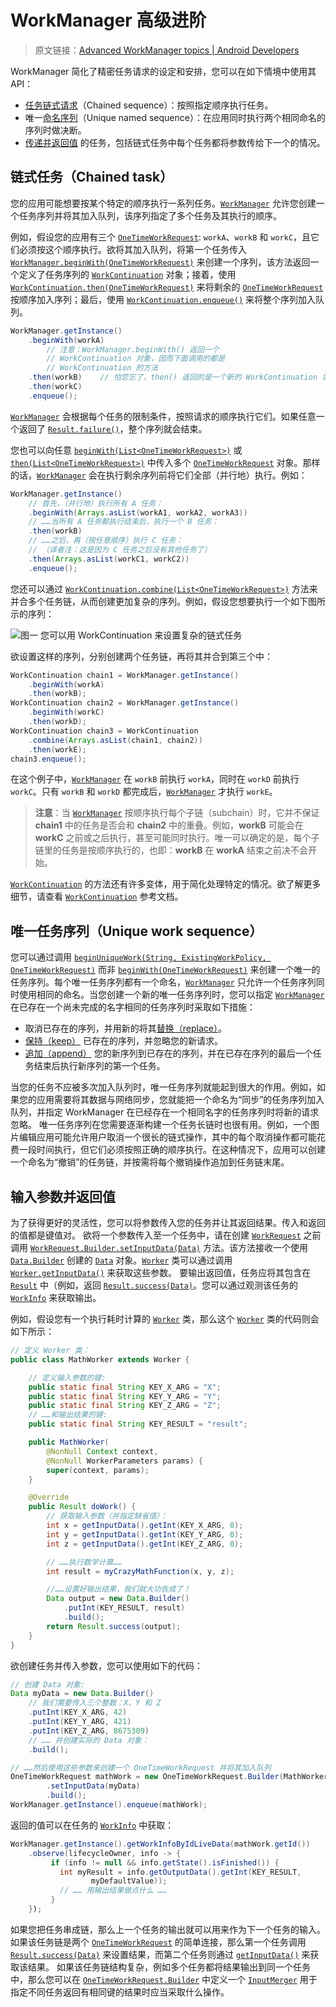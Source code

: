 # WorkManager 高级进阶
> 原文链接：[Advanced WorkManager topics  |  Android Developers](https://developer.android.google.cn/topic/libraries/architecture/workmanager/advanced)

WorkManager 简化了精密任务请求的设定和安排，您可以在如下情境中使用其 API：

* [任务链式请求](https://developer.android.google.cn/topic/libraries/architecture/workmanager/advanced#chained)（Chained sequence）：按照指定顺序执行任务。
* 唯一[命名序列](https://developer.android.google.cn/topic/libraries/architecture/workmanager/advanced#unique)（Unique named sequence）：在应用同时执行两个相同命名的序列时做决断。
* [传递并返回值](https://developer.android.google.cn/topic/libraries/architecture/workmanager/advanced#params) 的任务，包括链式任务中每个任务都将参数传给下一个的情况。

## 链式任务（Chained task）

您的应用可能想要按某个特定的顺序执行一系列任务。[`WorkManager`](https://developer.android.google.cn/reference/androidx/work/WorkManager.html) 允许您创建一个任务序列并将其加入队列，该序列指定了多个任务及其执行的顺序。

例如，假设您的应用有三个 [`OneTimeWorkRequest`](https://developer.android.google.cn/reference/androidx/work/OneTimeWorkRequest.html): `workA`、`workB` 和 `workC`，且它们必须按这个顺序执行。欲将其加入队列，将第一个任务传入 [`WorkManager.beginWith(OneTimeWorkRequest)`](https://developer.android.google.cn/reference/androidx/work/WorkManager#beginWith(androidx.work.OneTimeWorkRequest)) 来创建一个序列，该方法返回一个定义了任务序列的 [`WorkContinuation`](https://developer.android.google.cn/reference/androidx/work/WorkContinuation.html) 对象；接着，使用 [`WorkContinuation.then(OneTimeWorkRequest)`](https://developer.android.google.cn/reference/androidx/work/WorkContinuation#then(androidx.work.OneTimeWorkRequest)) 来将剩余的 [`OneTimeWorkRequest`](https://developer.android.google.cn/reference/androidx/work/OneTimeWorkRequest.html) 按顺序加入序列；最后，使用 [`WorkContinuation.enqueue()`](https://developer.android.google.cn/reference/androidx/work/WorkContinuation#enqueue) 来将整个序列加入队列。

```java
WorkManager.getInstance()
    .beginWith(workA)
        // 注意：WorkManager.beginWith() 返回一个
        // WorkContinuation 对象，因而下面调用的都是
        // WorkContinuation 的方法
    .then(workB)    // 怕您忘了，then() 返回的是一个新的 WorkContinuation 实例
    .then(workC)
    .enqueue();
```

[`WorkManager`](https://developer.android.google.cn/reference/androidx/work/WorkManager.html) 会根据每个任务的限制条件，按照请求的顺序执行它们。如果任意一个返回了 [`Result.failure()`](https://developer.android.google.cn/reference/androidx/work/ListenableWorker.Result#failure())，整个序列就会结束。

您也可以向任意 [`beginWith(List<OneTimeWorkRequest>)`](https://developer.android.google.cn/reference/androidx/work/WorkManager#beginWith(java.util.List%3Candroidx.work.OneTimeWorkRequest%3E)) 或 [`then(List<OneTimeWorkRequest>)`](https://developer.android.google.cn/reference/androidx/work/WorkContinuation#then(java.util.List%3Candroidx.work.OneTimeWorkRequest%3E)) 中传入多个 [`OneTimeWorkRequest`](https://developer.android.google.cn/reference/androidx/work/OneTimeWorkRequest.html) 对象。那样的话，[`WorkManager`](https://developer.android.google.cn/reference/androidx/work/WorkManager.html) 会在执行剩余序列前将它们全部（并行地）执行。例如：

```java
WorkManager.getInstance()
    // 首先，（并行地）执行所有 A 任务：
    .beginWith(Arrays.asList(workA1, workA2, workA3))
    // ……当所有 A 任务都执行结束后，执行一个 B 任务：
    .then(workB)
    // ……之后，再（按任意顺序）执行 C 任务：
    // （译者注：这是因为 C 任务之后没有其他任务了）
    .then(Arrays.asList(workC1, workC2))
    .enqueue();
```

您还可以通过 [`WorkContinuation.combine(List<OneTimeWorkRequest>)`](https://developer.android.google.cn/reference/androidx/work/WorkContinuation#combine(java.util.List%3Candroidx.work.WorkContinuation%3E)) 方法来并合多个任务链，从而创建更加复杂的序列。例如，假设您想要执行一个如下图所示的序列：

![**图一** 您可以用 WorkContinuation 来设置复杂的链式任务](https://developer.android.google.cn/images/topic/libraries/architecture/workmanager-chain.svg)

欲设置这样的序列，分别创建两个任务链，再将其并合到第三个中：

```java
WorkContinuation chain1 = WorkManager.getInstance()
    .beginWith(workA)
    .then(workB);
WorkContinuation chain2 = WorkManager.getInstance()
    .beginWith(workC)
    .then(workD);
WorkContinuation chain3 = WorkContinuation
    .combine(Arrays.asList(chain1, chain2))
    .then(workE);
chain3.enqueue();
```

在这个例子中，[`WorkManager`](https://developer.android.google.cn/reference/androidx/work/WorkManager.html) 在 `workB` 前执行 `workA`，同时在 `workD` 前执行 `workC`。只有 `workB` 和 `workD` 都完成后，[`WorkManager`](https://developer.android.google.cn/reference/androidx/work/WorkManager.html) 才执行 `workE`。

> **注意**：当 [`WorkManager`](https://developer.android.google.cn/reference/androidx/work/WorkManager.html) 按顺序执行每个子链（subchain）时，它并不保证 **chain1** 中的任务是否会和 **chain2** 中的重叠。例如，**workB** 可能会在 **workC** 之前或之后执行，甚至可能同时执行。唯一可以确定的是，每个子链里的任务是按顺序执行的，也即：**workB** 在 **workA** 结束之前决不会开始。

[`WorkContinuation`](https://developer.android.google.cn/reference/androidx/work/WorkContinuation#enqueue) 的方法还有许多变体，用于简化处理特定的情况。欲了解更多细节，请查看 [`WorkContinuation`](https://developer.android.google.cn/reference/androidx/work/WorkContinuation.html) 参考文档。

## 唯一任务序列（Unique work sequence）

您可以通过调用 [`beginUniqueWork(String, ExistingWorkPolicy, OneTimeWorkRequest)`](https://developer.android.google.cn/reference/androidx/work/WorkManager#beginUniqueWork(java.lang.String,%20androidx.work.ExistingWorkPolicy,%20androidx.work.OneTimeWorkRequest)) 而非 [`beginWith(OneTimeWorkRequest)`](https://developer.android.google.cn/reference/androidx/work/WorkManager#beginWith(androidx.work.OneTimeWorkRequest)) 来创建一个唯一的任务序列。每个唯一任务序列都有一个命名，[`WorkManager`](https://developer.android.google.cn/reference/androidx/work/WorkManager.html) 只允许一个任务序列同时使用相同的命名。当您创建一个新的唯一任务序列时，您可以指定 [`WorkManager`](https://developer.android.google.cn/reference/androidx/work/WorkManager.html) 在已存在一个尚未完成的名字相同的任务序列时采取如下措施：
* 取消已存在的序列，并用新的将其[替换（replace）](https://developer.android.google.cn/reference/androidx/work/ExistingWorkPolicy#replace)。
* [保持（keep）](https://developer.android.google.cn/reference/androidx/work/ExistingWorkPolicy#keep) 已存在的序列，并忽略您的新请求。
* [追加（append）](https://developer.android.google.cn/reference/androidx/work/ExistingWorkPolicy#append) 您的新序列到已存在的序列，并在已存在序列的最后一个任务结束后执行新序列的第一个任务。

当您的任务不应被多次加入队列时，唯一任务序列就能起到很大的作用。例如，如果您的应用需要将其数据与网络同步，您就能把一个命名为“同步”的任务序列加入队列，并指定 WorkManager 在已经存在一个相同名字的任务序列时将新的请求忽略。
唯一任务序列在您需要逐渐构建一个任务长链时也很有用。例如，一个图片编辑应用可能允许用户取消一个很长的链式操作，其中的每个取消操作都可能花费一段时间执行，但它们必须按照正确的顺序执行。在这种情况下，应用可以创建一个命名为“撤销”的任务链，并按需将每个撤销操作追加到任务链末尾。

## 输入参数并返回值

为了获得更好的灵活性，您可以将参数传入您的任务并让其返回结果。传入和返回的值都是键值对。
欲将一个参数传入至一个任务中，请在创建 [`WorkRequest`](https://developer.android.google.cn/reference/androidx/work/WorkRequest.html) 之前调用 [`WorkRequest.Builder.setInputData(Data)`](https://developer.android.google.cn/reference/androidx/work/WorkRequest.Builder#setInputData(androidx.work.Data)) 方法。该方法接收一个使用 [`Data.Builder`](https://developer.android.google.cn/reference/androidx/work/Data.Builder.html) 创建的 [`Data`](https://developer.android.google.cn/reference/androidx/work/Data.html) 对象。[`Worker`](https://developer.android.google.cn/reference/androidx/work/Worker.html) 类可以通过调用 [`Worker.getInputData()`](https://developer.android.google.cn/reference/androidx/work/Worker#getinputdata) 来获取这些参数。
要输出返回值，任务应将其包含在 [`Result`](https://developer.android.google.cn/reference/androidx/work/ListenableWorker.Result) 中（例如，返回 [`Result.success(Data)`](https://developer.android.google.cn/reference/androidx/work/ListenableWorker.Result#success(androidx.work.Data))。您可以通过观测该任务的 [`WorkInfo`](https://developer.android.google.cn/reference/androidx/work/WorkInfo) 来获取输出。

例如，假设您有一个执行耗时计算的 [`Worker`](https://developer.android.google.cn/reference/androidx/work/Worker.html) 类，那么这个 [`Worker`](https://developer.android.google.cn/reference/androidx/work/Worker.html) 类的代码则会如下所示：

```java
// 定义 Worker 类：
public class MathWorker extends Worker {

    // 定义输入参数的键:
    public static final String KEY_X_ARG = "X";
    public static final String KEY_Y_ARG = "Y";
    public static final String KEY_Z_ARG = "Z";
    // ……和输出结果的键:
    public static final String KEY_RESULT = "result";

    public MathWorker(
        @NonNull Context context,
        @NonNull WorkerParameters params) {
        super(context, params);
    }

    @Override
    public Result doWork() {
        // 获取输入参数（并指定缺省值）：
        int x = getInputData().getInt(KEY_X_ARG, 0);
        int y = getInputData().getInt(KEY_Y_ARG, 0);
        int z = getInputData().getInt(KEY_Z_ARG, 0);

        // ……执行数学计算……
        int result = myCrazyMathFunction(x, y, z);

        //……设置好输出结果，我们就大功告成了！
        Data output = new Data.Builder()
            .putInt(KEY_RESULT, result)
            .build();
        return Result.success(output);
    }
}
```

欲创建任务并传入参数，您可以使用如下的代码：

```java
// 创建 Data 对象:
Data myData = new Data.Builder()
    // 我们需要传入三个整数：X、Y 和 Z
    .putInt(KEY_X_ARG, 42)
    .putInt(KEY_Y_ARG, 421)
    .putInt(KEY_Z_ARG, 8675309)
    // …… 并创建实际的 Data 对象：
    .build();

// ……然后使用这些参数来创建一个 OneTimeWorkRequest 并将其加入队列
OneTimeWorkRequest mathWork = new OneTimeWorkRequest.Builder(MathWorker.class)
        .setInputData(myData)
        .build();
WorkManager.getInstance().enqueue(mathWork);
```

返回的值可以在任务的 [`WorkInfo`](https://developer.android.google.cn/reference/androidx/work/WorkInfo) 中获取：

```java
WorkManager.getInstance().getWorkInfoByIdLiveData(mathWork.getId())
    .observe(lifecycleOwner, info -> {
         if (info != null && info.getState().isFinished()) {
           int myResult = info.getOutputData().getInt(KEY_RESULT,
                  myDefaultValue));
           // …… 用输出结果做点什么 ……
         }
    });
```

如果您把任务串成链，那么上一个任务的输出就可以用来作为下一个任务的输入。
如果该任务链是两个 [`OneTimeWorkRequest`](https://developer.android.google.cn/reference/androidx/work/OneTimeWorkRequest.html) 的简单连接，那么第一个任务调用 [`Result.success(Data)`](https://developer.android.google.cn/reference/androidx/work/ListenableWorker.Result.html#success(androidx.work.Data)) 来设置结果，而第二个任务则通过 [`getInputData()`](https://developer.android.google.cn/reference/androidx/work/Worker.html#getinputdata) 来获取该结果。
如果该任务链结构复杂，例如多个任务都将结果输出到同一个任务中，那么您可以在 [`OneTimeWorkRequest.Builder`](https://developer.android.google.cn/reference/androidx/work/OneTimeWorkRequest.Builder.html) 中定义一个 [`InputMerger`](https://developer.android.google.cn/reference/androidx/work/InputMerger.html) 用于指定不同任务返回有相同键的结果时应当采取什么操作。
